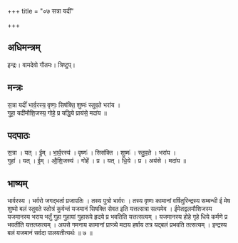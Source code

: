 +++
title = "०७ सत्रा यदीं"

+++
## अधिमन्त्रम्
इन्द्रः। वामदेवो गौतमः। त्रिष्टुप्।

## मन्त्रः
स॒त्रा यदीं॑ भार्व॒रस्य॒ वृष्णः॒ सिष॑क्ति॒ शुष्मः॑ स्तुव॒ते भरा॑य ।  
गुहा॒ यदी॑मौशि॒जस्य॒ गोहे॒ प्र यद्धि॒ये प्राय॑से॒ मदा॑य ॥

## पदपाठः
स॒त्रा । यत् । ई॒म् । भा॒र्व॒रस्य॑ । वृष्णः॑ । सिस॑क्ति । शुष्मः॑ । स्तु॒व॒ते । भरा॑य ।  
गुहा॑ । यत् । ई॒म् । औ॒शि॒जस्य॑ । गोहे॑ । प्र । यत् । धि॒ये । प्र । अय॑से । मदा॑य ॥

## भाष्यम्
भार्वरस्य । भर्वरो जगद्भर्ता प्रजापतिः । तस्य पुत्रो भार्वरः । तस्य वृष्णः कामानां वर्षितुरिन्द्रस्य सम्बन्धी ई मेष शुष्मो बलं स्तुवते स्तोत्रं कुर्वन्तं यजमानं सिषक्ति सेवत इति यत्तत्सत्रा सत्यमेव । ईमेतद्वलमौशिजस्य यजमानस्य भराय भर्तुं गुहा गुहायां गुहारूपे हृदये प्र भवतिति यत्तत्सत्यम् । यजमानस्य होहे गृहे धिये कर्मणे प्र भवतीति यत्तत्य्सत्यम् । अयसे गमनाय कामानां प्राप्त्र्ये मदाय हर्षाय तत्र यद्बलं प्रभवति तत्सत्यम् । इन्द्रस्य बलं यजमानं सर्वदा पालयतीत्यर्थः ॥ ७ ॥
